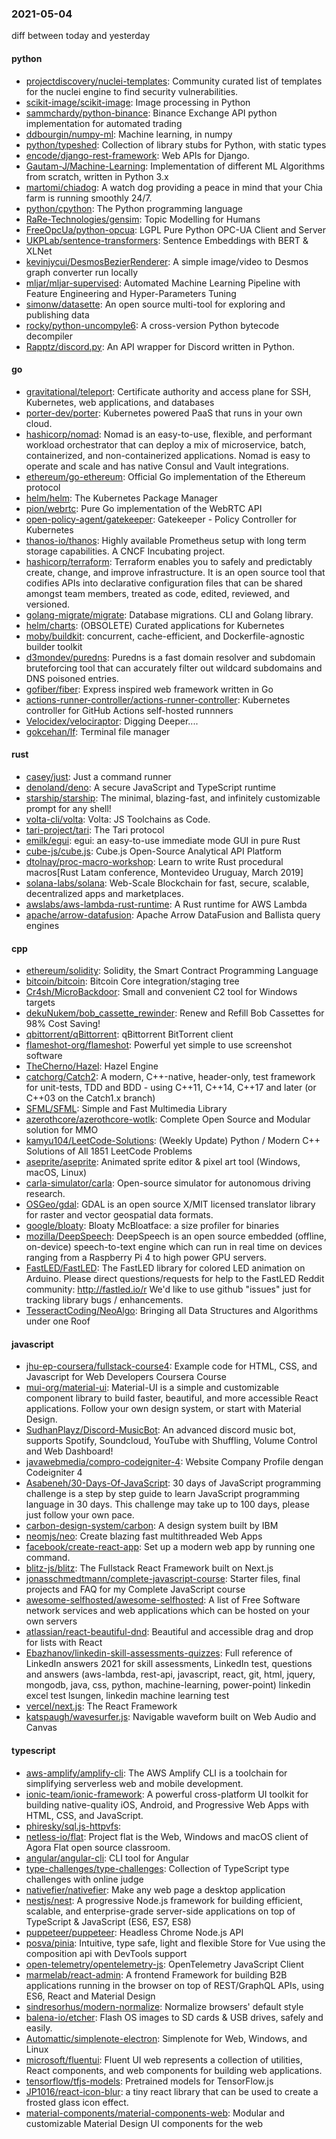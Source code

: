 ### 2021-05-04
diff between today and yesterday

#### python
* [projectdiscovery/nuclei-templates](https://github.com/projectdiscovery/nuclei-templates): Community curated list of templates for the nuclei engine to find security vulnerabilities.
* [scikit-image/scikit-image](https://github.com/scikit-image/scikit-image): Image processing in Python
* [sammchardy/python-binance](https://github.com/sammchardy/python-binance): Binance Exchange API python implementation for automated trading
* [ddbourgin/numpy-ml](https://github.com/ddbourgin/numpy-ml): Machine learning, in numpy
* [python/typeshed](https://github.com/python/typeshed): Collection of library stubs for Python, with static types
* [encode/django-rest-framework](https://github.com/encode/django-rest-framework): Web APIs for Django. 
* [Gautam-J/Machine-Learning](https://github.com/Gautam-J/Machine-Learning): Implementation of different ML Algorithms from scratch, written in Python 3.x
* [martomi/chiadog](https://github.com/martomi/chiadog): A watch dog providing a peace in mind that your Chia farm is running smoothly 24/7.
* [python/cpython](https://github.com/python/cpython): The Python programming language
* [RaRe-Technologies/gensim](https://github.com/RaRe-Technologies/gensim): Topic Modelling for Humans
* [FreeOpcUa/python-opcua](https://github.com/FreeOpcUa/python-opcua): LGPL Pure Python OPC-UA Client and Server
* [UKPLab/sentence-transformers](https://github.com/UKPLab/sentence-transformers): Sentence Embeddings with BERT & XLNet
* [kevinjycui/DesmosBezierRenderer](https://github.com/kevinjycui/DesmosBezierRenderer): A simple image/video to Desmos graph converter run locally
* [mljar/mljar-supervised](https://github.com/mljar/mljar-supervised): Automated Machine Learning Pipeline with Feature Engineering and Hyper-Parameters Tuning 
* [simonw/datasette](https://github.com/simonw/datasette): An open source multi-tool for exploring and publishing data
* [rocky/python-uncompyle6](https://github.com/rocky/python-uncompyle6): A cross-version Python bytecode decompiler
* [Rapptz/discord.py](https://github.com/Rapptz/discord.py): An API wrapper for Discord written in Python.

#### go
* [gravitational/teleport](https://github.com/gravitational/teleport): Certificate authority and access plane for SSH, Kubernetes, web applications, and databases
* [porter-dev/porter](https://github.com/porter-dev/porter): Kubernetes powered PaaS that runs in your own cloud.
* [hashicorp/nomad](https://github.com/hashicorp/nomad): Nomad is an easy-to-use, flexible, and performant workload orchestrator that can deploy a mix of microservice, batch, containerized, and non-containerized applications. Nomad is easy to operate and scale and has native Consul and Vault integrations.
* [ethereum/go-ethereum](https://github.com/ethereum/go-ethereum): Official Go implementation of the Ethereum protocol
* [helm/helm](https://github.com/helm/helm): The Kubernetes Package Manager
* [pion/webrtc](https://github.com/pion/webrtc): Pure Go implementation of the WebRTC API
* [open-policy-agent/gatekeeper](https://github.com/open-policy-agent/gatekeeper): Gatekeeper - Policy Controller for Kubernetes
* [thanos-io/thanos](https://github.com/thanos-io/thanos): Highly available Prometheus setup with long term storage capabilities. A CNCF Incubating project.
* [hashicorp/terraform](https://github.com/hashicorp/terraform): Terraform enables you to safely and predictably create, change, and improve infrastructure. It is an open source tool that codifies APIs into declarative configuration files that can be shared amongst team members, treated as code, edited, reviewed, and versioned.
* [golang-migrate/migrate](https://github.com/golang-migrate/migrate): Database migrations. CLI and Golang library.
* [helm/charts](https://github.com/helm/charts): (OBSOLETE) Curated applications for Kubernetes
* [moby/buildkit](https://github.com/moby/buildkit): concurrent, cache-efficient, and Dockerfile-agnostic builder toolkit
* [d3mondev/puredns](https://github.com/d3mondev/puredns): Puredns is a fast domain resolver and subdomain bruteforcing tool that can accurately filter out wildcard subdomains and DNS poisoned entries.
* [gofiber/fiber](https://github.com/gofiber/fiber):  Express inspired web framework written in Go
* [actions-runner-controller/actions-runner-controller](https://github.com/actions-runner-controller/actions-runner-controller): Kubernetes controller for GitHub Actions self-hosted runnners
* [Velocidex/velociraptor](https://github.com/Velocidex/velociraptor): Digging Deeper....
* [gokcehan/lf](https://github.com/gokcehan/lf): Terminal file manager

#### rust
* [casey/just](https://github.com/casey/just):  Just a command runner
* [denoland/deno](https://github.com/denoland/deno): A secure JavaScript and TypeScript runtime
* [starship/starship](https://github.com/starship/starship):  The minimal, blazing-fast, and infinitely customizable prompt for any shell!
* [volta-cli/volta](https://github.com/volta-cli/volta): Volta: JS Toolchains as Code. 
* [tari-project/tari](https://github.com/tari-project/tari): The Tari protocol
* [emilk/egui](https://github.com/emilk/egui): egui: an easy-to-use immediate mode GUI in pure Rust
* [cube-js/cube.js](https://github.com/cube-js/cube.js):  Cube.js  Open-Source Analytical API Platform
* [dtolnay/proc-macro-workshop](https://github.com/dtolnay/proc-macro-workshop): Learn to write Rust procedural macros[Rust Latam conference, Montevideo Uruguay, March 2019]
* [solana-labs/solana](https://github.com/solana-labs/solana): Web-Scale Blockchain for fast, secure, scalable, decentralized apps and marketplaces.
* [awslabs/aws-lambda-rust-runtime](https://github.com/awslabs/aws-lambda-rust-runtime): A Rust runtime for AWS Lambda
* [apache/arrow-datafusion](https://github.com/apache/arrow-datafusion): Apache Arrow DataFusion and Ballista query engines

#### cpp
* [ethereum/solidity](https://github.com/ethereum/solidity): Solidity, the Smart Contract Programming Language
* [bitcoin/bitcoin](https://github.com/bitcoin/bitcoin): Bitcoin Core integration/staging tree
* [Cr4sh/MicroBackdoor](https://github.com/Cr4sh/MicroBackdoor): Small and convenient C2 tool for Windows targets
* [dekuNukem/bob_cassette_rewinder](https://github.com/dekuNukem/bob_cassette_rewinder): Renew and Refill Bob Cassettes for 98% Cost Saving!
* [qbittorrent/qBittorrent](https://github.com/qbittorrent/qBittorrent): qBittorrent BitTorrent client
* [flameshot-org/flameshot](https://github.com/flameshot-org/flameshot): Powerful yet simple to use screenshot software  
* [TheCherno/Hazel](https://github.com/TheCherno/Hazel): Hazel Engine
* [catchorg/Catch2](https://github.com/catchorg/Catch2): A modern, C++-native, header-only, test framework for unit-tests, TDD and BDD - using C++11, C++14, C++17 and later (or C++03 on the Catch1.x branch)
* [SFML/SFML](https://github.com/SFML/SFML): Simple and Fast Multimedia Library
* [azerothcore/azerothcore-wotlk](https://github.com/azerothcore/azerothcore-wotlk): Complete Open Source and Modular solution for MMO
* [kamyu104/LeetCode-Solutions](https://github.com/kamyu104/LeetCode-Solutions): (Weekly Update) Python / Modern C++ Solutions of All 1851 LeetCode Problems
* [aseprite/aseprite](https://github.com/aseprite/aseprite): Animated sprite editor & pixel art tool (Windows, macOS, Linux)
* [carla-simulator/carla](https://github.com/carla-simulator/carla): Open-source simulator for autonomous driving research.
* [OSGeo/gdal](https://github.com/OSGeo/gdal): GDAL is an open source X/MIT licensed translator library for raster and vector geospatial data formats.
* [google/bloaty](https://github.com/google/bloaty): Bloaty McBloatface: a size profiler for binaries
* [mozilla/DeepSpeech](https://github.com/mozilla/DeepSpeech): DeepSpeech is an open source embedded (offline, on-device) speech-to-text engine which can run in real time on devices ranging from a Raspberry Pi 4 to high power GPU servers.
* [FastLED/FastLED](https://github.com/FastLED/FastLED): The FastLED library for colored LED animation on Arduino. Please direct questions/requests for help to the FastLED Reddit community: http://fastled.io/r We'd like to use github "issues" just for tracking library bugs / enhancements.
* [TesseractCoding/NeoAlgo](https://github.com/TesseractCoding/NeoAlgo): Bringing all Data Structures and Algorithms under one Roof 

#### javascript
* [jhu-ep-coursera/fullstack-course4](https://github.com/jhu-ep-coursera/fullstack-course4): Example code for HTML, CSS, and Javascript for Web Developers Coursera Course
* [mui-org/material-ui](https://github.com/mui-org/material-ui): Material-UI is a simple and customizable component library to build faster, beautiful, and more accessible React applications. Follow your own design system, or start with Material Design.
* [SudhanPlayz/Discord-MusicBot](https://github.com/SudhanPlayz/Discord-MusicBot): An advanced discord music bot, supports Spotify, Soundcloud, YouTube with Shuffling, Volume Control and Web Dashboard!
* [javawebmedia/compro-codeigniter-4](https://github.com/javawebmedia/compro-codeigniter-4): Website Company Profile dengan Codeigniter 4
* [Asabeneh/30-Days-Of-JavaScript](https://github.com/Asabeneh/30-Days-Of-JavaScript): 30 days of JavaScript programming challenge is a step by step guide to learn JavaScript programming language in 30 days. This challenge may take up to 100 days, please just follow your own pace.
* [carbon-design-system/carbon](https://github.com/carbon-design-system/carbon): A design system built by IBM
* [neomjs/neo](https://github.com/neomjs/neo): Create blazing fast multithreaded Web Apps
* [facebook/create-react-app](https://github.com/facebook/create-react-app): Set up a modern web app by running one command.
* [blitz-js/blitz](https://github.com/blitz-js/blitz): The Fullstack React Framework  built on Next.js
* [jonasschmedtmann/complete-javascript-course](https://github.com/jonasschmedtmann/complete-javascript-course): Starter files, final projects and FAQ for my Complete JavaScript course
* [awesome-selfhosted/awesome-selfhosted](https://github.com/awesome-selfhosted/awesome-selfhosted): A list of Free Software network services and web applications which can be hosted on your own servers
* [atlassian/react-beautiful-dnd](https://github.com/atlassian/react-beautiful-dnd): Beautiful and accessible drag and drop for lists with React
* [Ebazhanov/linkedin-skill-assessments-quizzes](https://github.com/Ebazhanov/linkedin-skill-assessments-quizzes): Full reference of LinkedIn answers 2021 for skill assessments, LinkedIn test, questions and answers (aws-lambda, rest-api, javascript, react, git, html, jquery, mongodb, java, css, python, machine-learning, power-point) linkedin excel test lsungen, linkedin machine learning test
* [vercel/next.js](https://github.com/vercel/next.js): The React Framework
* [katspaugh/wavesurfer.js](https://github.com/katspaugh/wavesurfer.js): Navigable waveform built on Web Audio and Canvas

#### typescript
* [aws-amplify/amplify-cli](https://github.com/aws-amplify/amplify-cli): The AWS Amplify CLI is a toolchain for simplifying serverless web and mobile development.
* [ionic-team/ionic-framework](https://github.com/ionic-team/ionic-framework): A powerful cross-platform UI toolkit for building native-quality iOS, Android, and Progressive Web Apps with HTML, CSS, and JavaScript.
* [phiresky/sql.js-httpvfs](https://github.com/phiresky/sql.js-httpvfs): 
* [netless-io/flat](https://github.com/netless-io/flat): Project flat is the Web, Windows and macOS client of Agora Flat open source classroom.
* [angular/angular-cli](https://github.com/angular/angular-cli): CLI tool for Angular
* [type-challenges/type-challenges](https://github.com/type-challenges/type-challenges): Collection of TypeScript type challenges with online judge
* [nativefier/nativefier](https://github.com/nativefier/nativefier): Make any web page a desktop application
* [nestjs/nest](https://github.com/nestjs/nest): A progressive Node.js framework for building efficient, scalable, and enterprise-grade server-side applications on top of TypeScript & JavaScript (ES6, ES7, ES8) 
* [puppeteer/puppeteer](https://github.com/puppeteer/puppeteer): Headless Chrome Node.js API
* [posva/pinia](https://github.com/posva/pinia):  Intuitive, type safe, light and flexible Store for Vue using the composition api with DevTools support
* [open-telemetry/opentelemetry-js](https://github.com/open-telemetry/opentelemetry-js): OpenTelemetry JavaScript Client
* [marmelab/react-admin](https://github.com/marmelab/react-admin): A frontend Framework for building B2B applications running in the browser on top of REST/GraphQL APIs, using ES6, React and Material Design
* [sindresorhus/modern-normalize](https://github.com/sindresorhus/modern-normalize):  Normalize browsers' default style
* [balena-io/etcher](https://github.com/balena-io/etcher): Flash OS images to SD cards & USB drives, safely and easily.
* [Automattic/simplenote-electron](https://github.com/Automattic/simplenote-electron): Simplenote for Web, Windows, and Linux
* [microsoft/fluentui](https://github.com/microsoft/fluentui): Fluent UI web represents a collection of utilities, React components, and web components for building web applications.
* [tensorflow/tfjs-models](https://github.com/tensorflow/tfjs-models): Pretrained models for TensorFlow.js
* [JP1016/react-icon-blur](https://github.com/JP1016/react-icon-blur):  a tiny react library that can be used to create a frosted glass icon effect.
* [material-components/material-components-web](https://github.com/material-components/material-components-web): Modular and customizable Material Design UI components for the web
